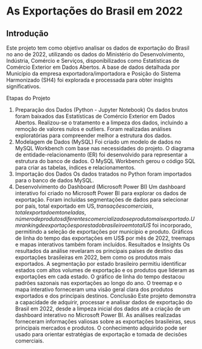 # As Exportações do Brasil em 2022

## Introdução

Este projeto tem como objetivo analisar os dados de exportação do Brasil no ano de 2022, utilizando os dados do Ministério do Desenvolvimento, Indústria, Comércio e Serviços, disponibilizados como Estatísticas de Comércio Exterior em Dados Abertos. A base de dados detalhada por Município da empresa exportadora/importadora e Posição do Sistema Harmonizado (SH4) foi explorada e processada para obter insights significativos.

Etapas do Projeto
1. Preparação dos Dados (Python - Jupyter Notebook)
Os dados brutos foram baixados das Estatísticas de Comércio Exterior em Dados Abertos.
Realizou-se o tratamento e a limpeza dos dados, incluindo a remoção de valores nulos e outliers.
Foram realizadas análises exploratórias para compreender melhor a estrutura dos dados.
2. Modelagem de Dados (MySQL)
Foi criado um modelo de dados no MySQL Workbench com base nas necessidades do projeto.
O diagrama de entidade-relacionamento (ER) foi desenvolvido para representar a estrutura do banco de dados.
O MySQL Workbench gerou o código SQL para criar as tabelas, índices e relacionamentos.
3. Importação dos Dados
Os dados tratados no Python foram importados para o banco de dados MySQL.
4. Desenvolvimento do Dashboard (Microsoft Power BI)
Um dashboard interativo foi criado no Microsoft Power BI para explorar os dados de exportação.
Foram incluídas segmentações de dados para selecionar por país, total exportado em US$, transações comerciais, total exportado em toneladas, número de produtos diferentes comercializados e produto mais exportado.
Um ranking de exportações por estado brasileiro em total US$ foi incorporado, permitindo a seleção de exportações por município e produto.
Gráficos de linha do tempo das exportações em US$ por mês de 2022, treemaps e mapas interativos também foram incluídos.
Resultados e Insights
Os resultados da análise revelaram os principais países de destino das exportações brasileiras em 2022, bem como os produtos mais exportados.
A segmentação por estado brasileiro permitiu identificar estados com altos volumes de exportação e os produtos que lideram as exportações em cada estado.
O gráfico de linha do tempo destacou padrões sazonais nas exportações ao longo do ano.
O treemap e o mapa interativo forneceram uma visão geral clara dos produtos exportados e dos principais destinos.
Conclusão
Este projeto demonstra a capacidade de adquirir, processar e analisar dados de exportação do Brasil em 2022, desde a limpeza inicial dos dados até a criação de um dashboard interativo no Microsoft Power BI. As análises realizadas forneceram informações valiosas sobre as exportações brasileiras, seus principais mercados e produtos. O conhecimento adquirido pode ser usado para orientar estratégias de exportação e tomada de decisões comerciais.
